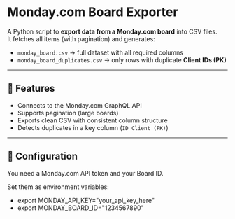 
# Monday.com Board Exporter

A Python script to **export data from a Monday.com board** into CSV files.  
It fetches all items (with pagination) and generates:

- `monday_board.csv` → full dataset with all required columns  
- `monday_board_duplicates.csv` → only rows with duplicate **Client IDs (PK)**  

---

## 🚀 Features
- Connects to the Monday.com GraphQL API
- Supports pagination (large boards)
- Exports clean CSV with consistent column structure
- Detects duplicates in a key column (`ID Client (PK)`)

---

## 🔑 Configuration

You need a Monday.com API token and your Board ID.

Set them as environment variables:

- export MONDAY_API_KEY="your_api_key_here"
- export MONDAY_BOARD_ID="1234567890"
